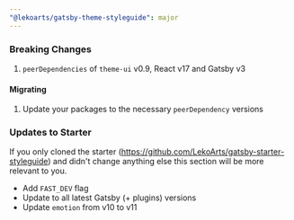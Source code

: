 ```yaml
---
"@lekoarts/gatsby-theme-styleguide": major
---
```


### Breaking Changes

1. `peerDependencies` of `theme-ui` v0.9, React v17 and Gatsby v3

#### Migrating

1. Update your packages to the necessary `peerDependency` versions

### Updates to Starter

If you only cloned the starter (https://github.com/LekoArts/gatsby-starter-styleguide) and didn't change anything else this section will be more relevant to you.

- Add `FAST_DEV` flag
- Update to all latest Gatsby (+ plugins) versions
- Update `emotion` from v10 to v11
